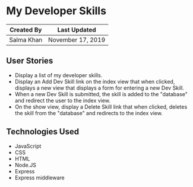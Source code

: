 # My Developer Skills

Created By | Last Updated
-----------|--------------
Salma Khan | November 17, 2019

## User Stories
* Display a list of my developer skills. 
* Display an Add Dev Skill link on the index view that when clicked, displays a new view that displays a form for entering a new Dev Skill.
* When a new Dev Skill is submitted, the skill is added to the "database" and redirect the user to the index view.
* On the show view, display a Delete Skill link that when clicked, deletes the skill from the "database" and redirects to the index view.

## Technologies Used
* JavaScript
* CSS
* HTML
* Node.JS
* Express
* Express middleware 
